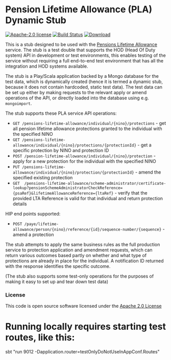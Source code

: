 # Pension Lifetime Allowance (PLA) Dynamic Stub

[![Apache-2.0 license](http://img.shields.io/badge/license-Apache-brightgreen.svg)](http://www.apache.org/licenses/LICENSE-2.0.html) [![Build Status](https://travis-ci.org/hmrc/pla-dynamic-stub.svg?branch=master)](https://travis-ci.org/hmrc/pla-dynamic-stub) [ ![Download](https://api.bintray.com/packages/hmrc/releases/pla-dynamic-stub/images/download.svg) ](https://bintray.com/hmrc/releases/pla-dynamic-stub/_latestVersion)

This is a stub designed to be used with the [Pensions Lifetime Allowance](https://github.com/hmrc/pensions-lifetime-allowance/) service. The stub is a test double that supports the HOD (Head Of Duty system) API in development or test environments, this enables testing of the service without requiring a full end-to-end test environment that has all the integration and HOD systems available.

The stub is a Play/Scala application backed by a Mongo database for the test data, which is dynamically created (hence it is termed a dynamic stub, because it does not contain hardcoded, static test data). The test data can be set up either by making requests to the relevant apply or amend operations of the API, or directly loaded into the database using e.g. `mongoimport`. 

The stub supports these PLA service API operations:

- `GET /pensions-lifetime-allowance/individual/{nino}/protections` - get all pension lifetime allowance protections granted to the individual with the specified NINO
- `GET /pensions-lifetime-allowance/individual/{nino}/protections/{protectionId}` - get a specific protection by NINO and protection ID
- `POST /pension-lifetime-allowance/individual/{nino}/protection` - apply for a new protection for the individual with the specified NINO
- `PUT /pensions-lifetime-allowance/individual/{nino}/protection/{protectionId}` - amend the specified existing protection
- `GET  /pensions-lifetime-allowance/scheme-administrator/certificate-lookup?pensionSchemeAdministratorCheckReference={psaRef}&lifetimeAllowanceReference={ltaRef}` - verify that the provided LTA Reference is valid for that individual and return protection details

HIP end points supported:

- `POST /paye/lifetime-allowance/person/{nino}/reference/{id}/sequence-number/{sequence}` - amend a protection

The stub attempts to apply the same business rules as the full production service to protection application and amendment requests, which can return various outcomes based partly on whether and what type of protections are already in place for the individual. A notification ID returned with the response identifies the specific outcome.

(The stub also supports some test-only operations for the purposes of making it easy to set up and tear down test data)

### License

This code is open source software licensed under the [Apache 2.0 License]("http://www.apache.org/licenses/LICENSE-2.0.html")

# Running locally requires starting test routes, like this:
sbt "run 9012 -Dapplication.router=testOnlyDoNotUseInAppConf.Routes"
